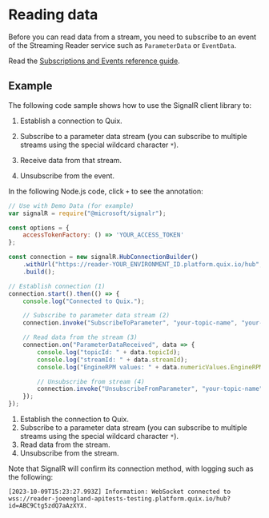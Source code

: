 # Reading data

Before you can read data from a stream, you need to subscribe to an event of the Streaming Reader service such as `ParameterData` or `EventData`.

Read the [Subscriptions and Events reference guide](subscriptions.md).

## Example

The following code sample shows how to use the SignalR client library to:

1.  Establish a connection to Quix.

2.  Subscribe to a parameter data stream (you can subscribe to multiple streams using the special wildcard character `*`).

3.  Receive data from that stream.

4.  Unsubscribe from the event.

In the following Node.js code, click `+` to see the annotation:

``` javascript
// Use with Demo Data (for example)
var signalR = require("@microsoft/signalr");

const options = {
    accessTokenFactory: () => 'YOUR_ACCESS_TOKEN'
};

const connection = new signalR.HubConnectionBuilder()
    .withUrl("https://reader-YOUR_ENVIRONMENT_ID.platform.quix.io/hub", options)
    .build();

// Establish connection (1)
connection.start().then(() => {
    console.log("Connected to Quix.");

    // Subscribe to parameter data stream (2)
    connection.invoke("SubscribeToParameter", "your-topic-name", "your-stream-id", "your-parameter-id");

    // Read data from the stream (3)
    connection.on("ParameterDataReceived", data => {
        console.log("topicId: " + data.topicId);
        console.log("streamId: " + data.streamId);
        console.log("EngineRPM values: " + data.numericValues.EngineRPM);

        // Unsubscribe from stream (4)
        connection.invoke("UnsubscribeFromParameter", "your-topic-name", "your-stream-id", "your-parameter-id");
    });
});
```

1. Establish the connection to Quix.
2. Subscribe to a parameter data stream (you can subscribe to multiple streams using the special wildcard character `*`).
3. Read data from the stream.
4. Unsubscribe from the stream.

Note that SignalR will confirm its connection method, with logging such as the following:

``` shell
[2023-10-09T15:23:27.993Z] Information: WebSocket connected to wss://reader-joeengland-apitests-testing.platform.quix.io/hub?id=ABC9Ctg5zdQ7aAzXYX.
```
